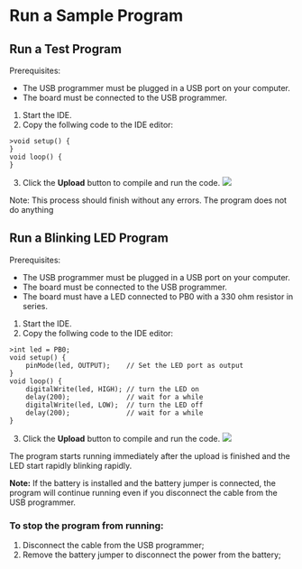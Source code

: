 # Run a Sample Program

## Run a Test Program 

Prerequisites: 
+ The USB programmer must be plugged in a USB port on your computer.
+ The board must be connected to the USB programmer.

1. Start the IDE.
2. Copy the follwing code to the IDE editor: 
```
>void setup() {
}
void loop() {
}
```
3. Click the **Upload** button to compile and run the code.
![](https://github.com/tinusaur/guides/blob/master/docs/images/Code-Sample01.JPG)

Note: This process should finish without any errors. The program does not do anything

## Run a Blinking LED Program

Prerequisites: 
+ The USB programmer must be plugged in a USB port on your computer.
+ The board must be connected to the USB programmer.
+ The board must have a LED connected to PB0 with a 330 ohm resistor in series.

1. Start the IDE.
2. Copy the follwing code to the IDE editor: 
```
>int led = PB0;
void setup() {
    pinMode(led, OUTPUT);    // Set the LED port as output
}
void loop() {
    digitalWrite(led, HIGH); // turn the LED on
    delay(200);              // wait for a while
    digitalWrite(led, LOW);  // turn the LED off
    delay(200);              // wait for a while
}
```
3. Click the **Upload** button to compile and run the code.
![](https://github.com/tinusaur/guides/blob/master/docs/images/Code-Sample01.JPG)

The program starts running immediately after the upload is finished and the LED start rapidly blinking rapidly.


**Note:** If the battery is installed and the battery jumper is connected, the program will continue running even if you disconnect the cable from the USB programmer.

### To stop the program from running:
1. Disconnect the cable from the USB programmer;
2. Remove the battery jumper to disconnect the power from the battery;

